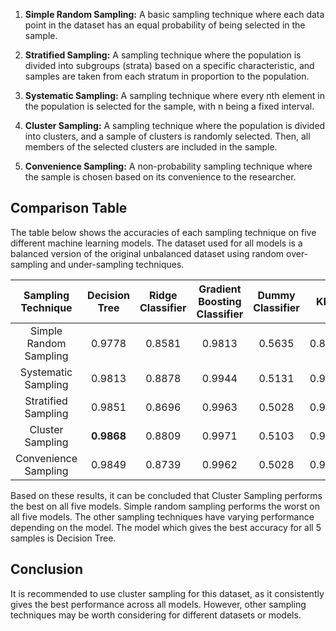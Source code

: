 1. **Simple Random Sampling:** A basic sampling technique where each data point in the dataset has an equal probability of being selected in the sample.

2. **Stratified Sampling:** A sampling technique where the population is divided into subgroups (strata) based on a specific characteristic, and samples are taken from each stratum in proportion to the population.

3. **Systematic Sampling:** A sampling technique where every nth element in the population is selected for the sample, with n being a fixed interval.

4. **Cluster Sampling:** A sampling technique where the population is divided into clusters, and a sample of clusters is randomly selected. Then, all members of the selected clusters are included in the sample.

5. **Convenience Sampling:** A non-probability sampling technique where the sample is chosen based on its convenience to the researcher.

## Comparison Table

The table below shows the accuracies of each sampling technique on five different machine learning models. The dataset used for all models is a balanced version of the original unbalanced dataset using random over-sampling and under-sampling techniques.

| Sampling Technique | Decision Tree | Ridge Classifier	 | Gradient Boosting Classifier	 | Dummy Classifier	 | KNN |
|:---------------:|:---------------:|:---------------:|:---------------:|:---------------:|:---------------:|
| Simple Random Sampling | 0.9778 | 0.8581 | 0.9813 | 0.5635 | 0.8915 |
| Systematic Sampling | 0.9813 | 0.8878 | 0.9944 | 0.5131 | 0.9493 |
| Stratified Sampling | 0.9851 | 0.8696 | 0.9963 | 0.5028 | 0.9498 |
| Cluster Sampling | **0.9868** | 0.8809 | 0.9971 | 0.5103 | 0.9691 |
| Convenience Sampling | 0.9849 | 0.8739 | 0.9962 | 0.5028 | 0.9623 |

Based on these results, it can be concluded that Cluster Sampling performs the best on all five models. Simple random sampling performs the worst on all five models. The other sampling techniques have varying performance depending on the model. The model which gives the best accuracy for all 5 samples is Decision Tree.

## Conclusion

It is recommended to use cluster sampling for this dataset, as it consistently gives the best performance across all models. However, other sampling techniques may be worth considering for different datasets or models.
 
